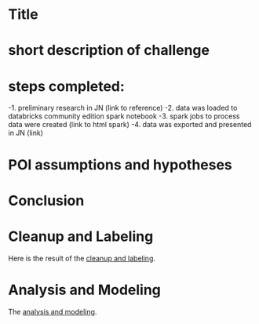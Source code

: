 # Title

# short description of challenge

# steps completed:
-1. preliminary research in JN (link to reference)
-2. data was loaded to databricks community edition spark notebook
-3. spark jobs to process data were created (link to html spark)
-4. data was exported and presented in JN (link)

# POI assumptions and hypotheses

# Conclusion

# Cleanup and Labeling
Here is the result of the [cleanup and labeling](http://htmlpreview.github.com/?https://github.com/mbdata/ws-data-problems/blob/master/notebooks/EQ%20Works%20Challenge%20-%20Spark%20Jobs.html).

# Analysis and Modeling
The [analysis and modeling](http://htmlpreview.github.com/?https://github.com/mbdata/ws-data-problems/blob/master/notebooks/technical_challenge_preliminary_research.html).

